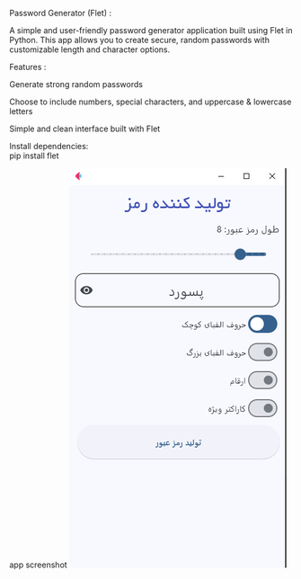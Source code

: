   Password Generator (Flet) :
  
A simple and user-friendly password generator application built using Flet in Python.
This app allows you to create secure, random passwords with customizable length and character options.

  Features :
  
Generate strong random passwords

Choose to include numbers, special characters, and uppercase & lowercase letters

Simple and clean interface built with Flet


Install dependencies:  
pip install flet

app screenshot
![main screen](assets/V1.1.PNG)
